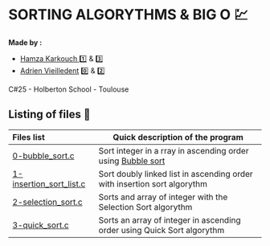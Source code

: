 # SORTING ALGORYTHMS & BIG O :chart:

**Made by :**
 - [Hamza Karkouch ](https://github.com/) :one: & :three:
 - [Adrien Vieilledent](https://github.com/vlldnt) :zero: & :two:

C#25 - Holberton School - Toulouse 


## Listing of files :link:

| Files list | Quick description of the program |
| :----------- | ----------- |
| [0-bubble_sort.c](https://github.com/vlldnt/holbertonschool-sorting_algorythms/blob/main/0-bubble_sort.c) | Sort integer in a rray in ascending order using [Bubble sort](https://intranet.hbtn.io/rltoken/m7M7HzUS94EwEZ96NiXF-w) |
| [1-insertion_sort_list.c](https://github.com/vlldnt/holbertonschool-sorting_algorythms/blob/main/1-insertion_sort_list.c) | Sort doubly linked list in ascending order with insertion sort algorythm |
| [2-selection_sort.c](https://github.com/vlldnt/holbertonschool-sorting_algorythms/blob/main/2-selection_sort.c) | Sorts and array of integer with the Selection Sort algorythm  |
| [3-quick_sort.c](https://github.com/vlldnt/holbertonschool-sorting_algorythms/blob/main/3-quick_sort.c) | Sorts an array of integer in ascending order using Quick Sort algorythm  |

